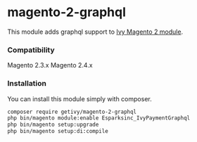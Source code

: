 # magento-2-graphql

This module adds graphql support to [Ivy Magento 2 module](https://packagist.org/packages/getivy/magento-2).

### Compatibility

Magento 2.3.x
Magento 2.4.x

### Installation

You can install this module simply with composer.

```bash
composer require getivy/magento-2-graphql
php bin/magento module:enable Esparksinc_IvyPaymentGraphql
php bin/magento setup:upgrade
php bin/magento setup:di:compile
```
